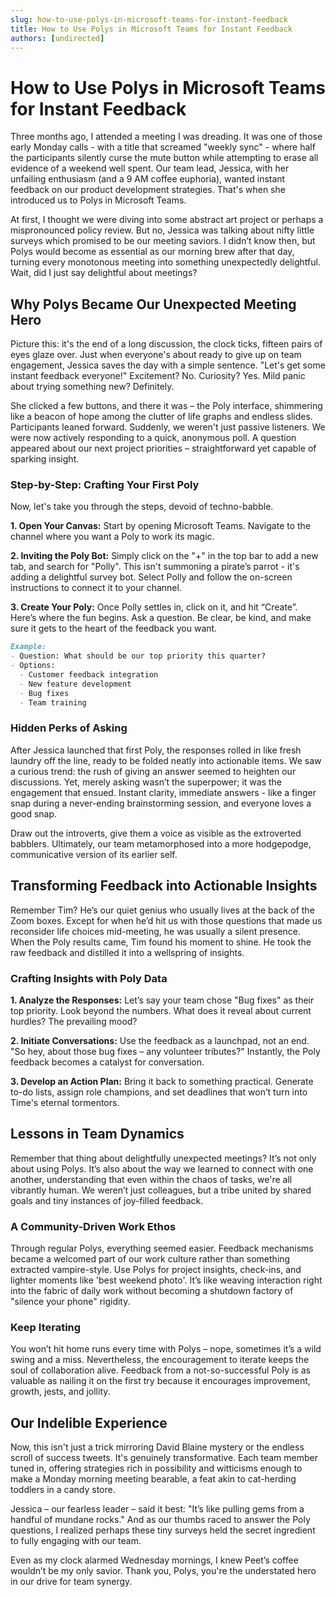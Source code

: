 ```yaml
---
slug: how-to-use-polys-in-microsoft-teams-for-instant-feedback
title: How to Use Polys in Microsoft Teams for Instant Feedback
authors: [undirected]
---
```



# How to Use Polys in Microsoft Teams for Instant Feedback

Three months ago, I attended a meeting I was dreading. It was one of those early Monday calls - with a title that screamed "weekly sync" - where half the participants silently curse the mute button while attempting to erase all evidence of a weekend well spent. Our team lead, Jessica, with her unfailing enthusiasm (and a 9 AM coffee euphoria), wanted instant feedback on our product development strategies. That's when she introduced us to Polys in Microsoft Teams. 

At first, I thought we were diving into some abstract art project or perhaps a mispronounced policy review. But no, Jessica was talking about nifty little surveys which promised to be our meeting saviors. I didn’t know then, but Polys would become as essential as our morning brew after that day, turning every monotonous meeting into something unexpectedly delightful. Wait, did I just say delightful about meetings?

## Why Polys Became Our Unexpected Meeting Hero

Picture this: it's the end of a long discussion, the clock ticks, fifteen pairs of eyes glaze over. Just when everyone's about ready to give up on team engagement, Jessica saves the day with a simple sentence. "Let's get some instant feedback everyone!" Excitement? No. Curiosity? Yes. Mild panic about trying something new? Definitely.

She clicked a few buttons, and there it was – the Poly interface, shimmering like a beacon of hope among the clutter of life graphs and endless slides. Participants leaned forward. Suddenly, we weren't just passive listeners. We were now actively responding to a quick, anonymous poll. A question appeared about our next project priorities – straightforward yet capable of sparking insight.

### Step-by-Step: Crafting Your First Poly

Now, let's take you through the steps, devoid of techno-babble.

**1. Open Your Canvas:** Start by opening Microsoft Teams. Navigate to the channel where you want a Poly to work its magic. 

**2. Inviting the Poly Bot:** Simply click on the "+" in the top bar to add a new tab, and search for "Polly". This isn't summoning a pirate’s parrot - it's adding a delightful survey bot. Select Polly and follow the on-screen instructions to connect it to your channel.

**3. Create Your Poly:** Once Polly settles in, click on it, and hit “Create”. Here’s where the fun begins. Ask a question. Be clear, be kind, and make sure it gets to the heart of the feedback you want.

```markdown
Example:
- Question: What should be our top priority this quarter?
- Options:
  - Customer feedback integration
  - New feature development
  - Bug fixes
  - Team training
```

### Hidden Perks of Asking

After Jessica launched that first Poly, the responses rolled in like fresh laundry off the line, ready to be folded neatly into actionable items. We saw a curious trend: the rush of giving an answer seemed to heighten our discussions. Yet, merely asking wasn’t the superpower; it was the engagement that ensued. Instant clarity, immediate answers - like a finger snap during a never-ending brainstorming session, and everyone loves a good snap.

Draw out the introverts, give them a voice as visible as the extroverted babblers. Ultimately, our team metamorphosed into a more hodgepodge, communicative version of its earlier self.

## Transforming Feedback into Actionable Insights

Remember Tim? He’s our quiet genius who usually lives at the back of the Zoom boxes. Except for when he’d hit us with those questions that made us reconsider life choices mid-meeting, he was usually a silent presence. When the Poly results came, Tim found his moment to shine. He took the raw feedback and distilled it into a wellspring of insights.

### Crafting Insights with Poly Data

**1. Analyze the Responses:** Let’s say your team chose "Bug fixes" as their top priority. Look beyond the numbers. What does it reveal about current hurdles? The prevailing mood?

**2. Initiate Conversations:** Use the feedback as a launchpad, not an end. "So hey, about those bug fixes – any volunteer tributes?" Instantly, the Poly feedback becomes a catalyst for conversation.

**3. Develop an Action Plan:** Bring it back to something practical. Generate to-do lists, assign role champions, and set deadlines that won’t turn into Time's eternal tormentors.

## Lessons in Team Dynamics

Remember that thing about delightfully unexpected meetings? It’s not only about using Polys. It’s also about the way we learned to connect with one another, understanding that even within the chaos of tasks, we're all vibrantly human. We weren’t just colleagues, but a tribe united by shared goals and tiny instances of joy-filled feedback.

### A Community-Driven Work Ethos

Through regular Polys, everything seemed easier. Feedback mechanisms became a welcomed part of our work culture rather than something extracted vampire-style. Use Polys for project insights, check-ins, and lighter moments like 'best weekend photo'. It’s like weaving interaction right into the fabric of daily work without becoming a shutdown factory of "silence your phone" rigidity.

### Keep Iterating

You won’t hit home runs every time with Polys – nope, sometimes it’s a wild swing and a miss. Nevertheless, the encouragement to iterate keeps the soul of collaboration alive. Feedback from a not-so-successful Poly is as valuable as nailing it on the first try because it encourages improvement, growth, jests, and jollity.

## Our Indelible Experience

Now, this isn't just a trick mirroring David Blaine mystery or the endless scroll of success tweets. It's genuinely transformative. Each team member tuned in, offering strategies rich in possibility and witticisms enough to make a Monday morning meeting bearable, a feat akin to cat-herding toddlers in a candy store.

Jessica – our fearless leader – said it best: "It’s like pulling gems from a handful of mundane rocks." And as our thumbs raced to answer the Poly questions, I realized perhaps these tiny surveys held the secret ingredient to fully engaging with our team.

Even as my clock alarmed Wednesday mornings, I knew Peet’s coffee wouldn’t be my only savior. Thank you, Polys, you're the understated hero in our drive for team synergy.